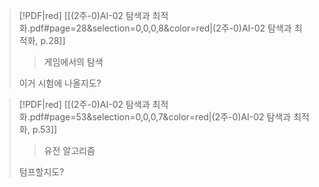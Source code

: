 > [!PDF|red] [[(2주-0)AI-02 탐색과 최적화.pdf#page=28&selection=0,0,0,8&color=red|(2주-0)AI-02 탐색과 최적화, p.28]]
> > 게임에서의 탐색
> 
> 이거 시험에 나올지도?

> [!PDF|red] [[(2주-0)AI-02 탐색과 최적화.pdf#page=53&selection=0,0,0,7&color=red|(2주-0)AI-02 탐색과 최적화, p.53]]
> > 유전 알고리즘
> 
> 텀프할지도?




